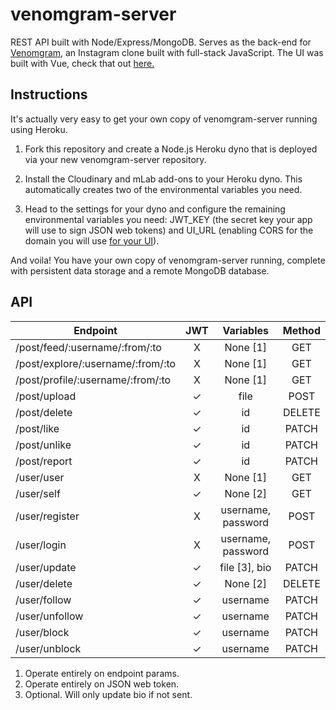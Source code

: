 # venomgram-server
REST API built with Node/Express/MongoDB. Serves as the back-end for [Venomgram](https://venomgram.com/#/), an Instagram clone built with full-stack JavaScript. The UI was built with Vue, check that out [here.](https://github.com/ibrahimpg/venomgram-ui)

## Instructions

It's actually very easy to get your own copy of venomgram-server running using Heroku.

1. Fork this repository and create a Node.js Heroku dyno that is deployed via your new venomgram-server repository.

2. Install the Cloudinary and mLab add-ons to your Heroku dyno. This automatically creates two of the environmental variables you need.

3. Head to the settings for your dyno and configure the remaining environmental variables you need: JWT_KEY (the secret key your app will use to sign JSON web tokens) and UI_URL (enabling CORS for the domain you will use [for your UI](https://github.com/ibrahimpg/venomgram-ui)).

And voila! You have your own copy of venomgram-server running, complete with persistent data storage and a remote MongoDB database.

## API

|Endpoint|JWT|Variables|Method|
|-|:-:|:-:|:-:|
| /post/feed/:username/:from/:to|X|None [1]|GET
| /post/explore/:username/:from/:to|X|None [1]|GET
| /post/profile/:username/:from/:to|X|None [1]|GET
| /post/upload|✓|file|POST
| /post/delete|✓|id|DELETE
| /post/like|✓|id|PATCH
| /post/unlike|✓|id|PATCH
| /post/report|✓|id|PATCH
| /user/user|X|None [1]|GET
| /user/self|✓|None [2]|GET
| /user/register|X|username, password|POST
| /user/login|X|username, password|POST
| /user/update|✓|file [3], bio|PATCH
| /user/delete|✓|None [2]|DELETE
| /user/follow|✓|username|PATCH
| /user/unfollow|✓|username|PATCH
| /user/block|✓|username|PATCH
| /user/unblock|✓|username|PATCH

1. Operate entirely on endpoint params.
2. Operate entirely on JSON web token.
3. Optional. Will only update bio if not sent.
